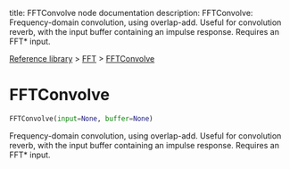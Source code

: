 title: FFTConvolve node documentation
description: FFTConvolve: Frequency-domain convolution, using overlap-add. Useful for convolution reverb, with the input buffer containing an impulse response. Requires an FFT* input.

[Reference library](../../index.md) > [FFT](../index.md) > [FFTConvolve](index.md)

# FFTConvolve

```python
FFTConvolve(input=None, buffer=None)
```

Frequency-domain convolution, using overlap-add. Useful for convolution reverb, with the input buffer containing an impulse response. Requires an FFT* input.

